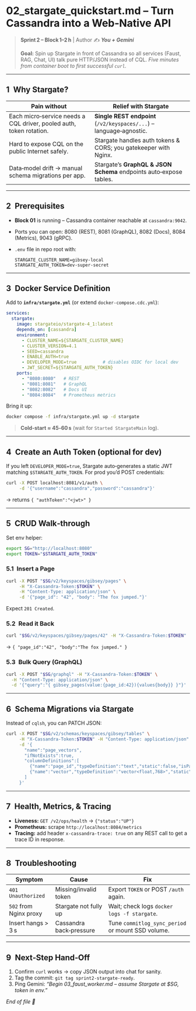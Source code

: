 # 02\_stargate\_quickstart.md – **Turn Cassandra into a Web‑Native API**

> **Sprint 2 – Block 1–2 h**  |  Author ✍️ ***You + Gemini***
>
> **Goal:** Spin up Stargate in front of Cassandra so all services (Faust, RAG, Chat, UI) talk pure HTTP/JSON instead of CQL.  *Five minutes from container boot to first successful `curl`.*

---

## 1 Why Stargate?

| Pain without                                                        | Relief with Stargate                                                |
| ------------------------------------------------------------------- | ------------------------------------------------------------------- |
| Each micro‑service needs a CQL driver, pooled auth, token rotation. | **Single REST endpoint** (`/v2/keyspaces/...`) – language‑agnostic. |
| Hard to expose CQL on the public Internet safely.                   | Stargate handles auth tokens & CORS; you gatekeeper with Nginx.     |
| Data‑model drift → manual schema migrations per app.                | Stargate’s **GraphQL & JSON Schema** endpoints auto‑expose tables.  |

---

## 2 Prerequisites

* **Block 01** is running – Cassandra container reachable at `cassandra:9042`.
* Ports you can open: 8080 (REST), 8081 (GraphQL), 8082 (Docs), 8084 (Metrics), 9043 (gRPC).
* `.env` file in repo root with:

  ```env
  STARGATE_CLUSTER_NAME=gibsey-local
  STARGATE_AUTH_TOKEN=dev-super-secret
  ```

---

## 3 Docker Service Definition

Add to **`infra/stargate.yml`** (or extend `docker-compose.cdc.yml`):

```yaml
services:
  stargate:
    image: stargateio/stargate-4_1:latest
    depends_on: [cassandra]
    environment:
      - CLUSTER_NAME=${STARGATE_CLUSTER_NAME}
      - CLUSTER_VERSION=4.1
      - SEED=cassandra
      - ENABLE_AUTH=true
      - DEVELOPER_MODE=true          # disables OIDC for local dev
      - JWT_SECRET=${STARGATE_AUTH_TOKEN}
    ports:
      - "8080:8080"   # REST
      - "8081:8081"   # GraphQL
      - "8082:8082"   # Docs UI
      - "8084:8084"   # Prometheus metrics
```

Bring it up:

```bash
docker compose -f infra/stargate.yml up -d stargate
```

> **Cold‑start ≈ 45‑60 s** (wait for `Started StargateMain` log).

---

## 4 Create an Auth Token (optional for dev)

If you left `DEVELOPER_MODE=true`, Stargate auto‑generates a static JWT matching `$STARGATE_AUTH_TOKEN`.  For prod you’d POST credentials:

```bash
curl -X POST localhost:8081/v1/auth \
     -d '{"username":"cassandra","password":"cassandra"}'
```

→ returns `{ "authToken":"<jwt>" }`

---

## 5 CRUD Walk‑through

Set env helper:

```bash
export SG="http://localhost:8080"
export TOKEN="$STARGATE_AUTH_TOKEN"
```

### 5.1 Insert a Page

```bash
curl -X POST "$SG/v2/keyspaces/gibsey/pages" \
     -H "X-Cassandra-Token:$TOKEN" \
     -H "Content-Type: application/json" \
     -d '{"page_id": "42", "body": "The fox jumped."}'
```

Expect `201 Created`.

### 5.2 Read it Back

```bash
curl "$SG/v2/keyspaces/gibsey/pages/42" -H "X-Cassandra-Token:$TOKEN"
```

→ `{ "page_id":"42", "body":"The fox jumped." }`

### 5.3 Bulk Query (GraphQL)

```bash
curl -X POST "$SG/graphql" -H "X-Cassandra-Token:$TOKEN" \
  -H "Content-Type: application/json" \
  -d '{"query":"{ gibsey_pages(value:{page_id:42}){values{body}} }"}'
```

---

## 6 Schema Migrations via Stargate

Instead of `cqlsh`, you can PATCH JSON:

```bash
curl -X POST "$SG/v2/schemas/keyspaces/gibsey/tables" \
     -H "X-Cassandra-Token:$TOKEN" -H "Content-Type: application/json" \
     -d '{
       "name":"page_vectors",
       "ifNotExists":true,
       "columnDefinitions":[
         {"name":"page_id","typeDefinition":"text","static":false,"isPartitionKey":true},
         {"name":"vector","typeDefinition":"vector<float,768>","static":false}
       ]
     }'
```

---

## 7 Health, Metrics, & Tracing

* **Liveness:** `GET /v2/ops/health` → `{"status":"UP"}`
* **Prometheus:** scrape `http://localhost:8084/metrics`
* **Tracing:** add header `x-cassandra-trace: true` on any REST call to get a trace ID in response.

---

## 8 Troubleshooting

| Symptom                | Cause                   | Fix                                               |
| ---------------------- | ----------------------- | ------------------------------------------------- |
| `401 Unauthorized`     | Missing/invalid token   | Export `TOKEN` or POST `/auth` again.             |
| `502` from Nginx proxy | Stargate not fully up   | Wait; check logs `docker logs -f stargate`.       |
| Insert hangs > 3 s     | Cassandra back‑pressure | Tune `commitlog_sync_period` or mount SSD volume. |

---

## 9 Next‑Step Hand‑Off

1. Confirm `curl` works → copy JSON output into chat for sanity.
2. Tag the commit: `git tag sprint2-stargate-ready`.
3. Ping Gemini: *“Begin 03\_faust\_worker.md – assume Stargate at \$SG, token in env.”*

*End of file 🚀*
